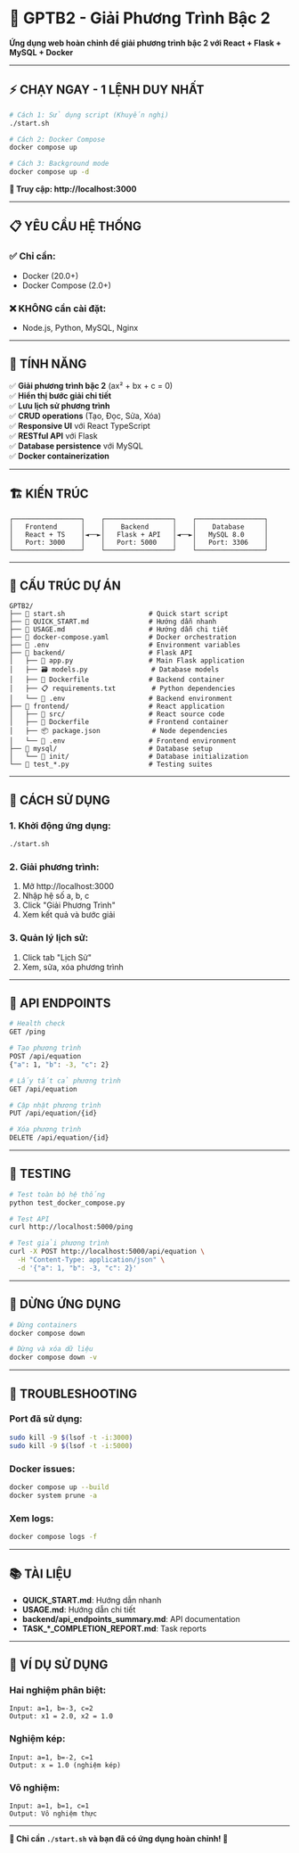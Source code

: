 # 🧮 GPTB2 - Giải Phương Trình Bậc 2

**Ứng dụng web hoàn chỉnh để giải phương trình bậc 2 với React + Flask + MySQL + Docker**

---

## ⚡ **CHẠY NGAY - 1 LỆNH DUY NHẤT**

```bash
# Cách 1: Sử dụng script (Khuyến nghị)
./start.sh

# Cách 2: Docker Compose
docker compose up

# Cách 3: Background mode
docker compose up -d
```

**🎉 Truy cập: http://localhost:3000**

---

## 📋 **YÊU CẦU HỆ THỐNG**

### ✅ **Chỉ cần:**
- Docker (20.0+)
- Docker Compose (2.0+)

### ❌ **KHÔNG cần cài đặt:**
- Node.js, Python, MySQL, Nginx

---

## 🎯 **TÍNH NĂNG**

✅ **Giải phương trình bậc 2** (ax² + bx + c = 0)  
✅ **Hiển thị bước giải chi tiết**  
✅ **Lưu lịch sử phương trình**  
✅ **CRUD operations** (Tạo, Đọc, Sửa, Xóa)  
✅ **Responsive UI** với React TypeScript  
✅ **RESTful API** với Flask  
✅ **Database persistence** với MySQL  
✅ **Docker containerization**  

---

## 🏗️ **KIẾN TRÚC**

```
┌─────────────────┐    ┌─────────────────┐    ┌─────────────────┐
│   Frontend      │    │    Backend      │    │    Database     │
│   React + TS    │◄──►│   Flask + API   │◄──►│   MySQL 8.0     │
│   Port: 3000    │    │   Port: 5000    │    │   Port: 3306    │
└─────────────────┘    └─────────────────┘    └─────────────────┘
```

---

## 📁 **CẤU TRÚC DỰ ÁN**

```
GPTB2/
├── 🚀 start.sh                     # Quick start script
├── 📖 QUICK_START.md               # Hướng dẫn nhanh
├── 📖 USAGE.md                     # Hướng dẫn chi tiết
├── 🐳 docker-compose.yaml          # Docker orchestration
├── 📄 .env                         # Environment variables
├── 📁 backend/                     # Flask API
│   ├── 🐍 app.py                   # Main Flask application
│   ├── 🗃️ models.py                # Database models
│   ├── 🐳 Dockerfile               # Backend container
│   ├── 📋 requirements.txt         # Python dependencies
│   └── 📄 .env                     # Backend environment
├── 📁 frontend/                    # React application
│   ├── 📁 src/                     # React source code
│   ├── 🐳 Dockerfile               # Frontend container
│   ├── 📦 package.json             # Node dependencies
│   └── 📄 .env                     # Frontend environment
├── 📁 mysql/                       # Database setup
│   └── 📁 init/                    # Database initialization
└── 📁 test_*.py                    # Testing suites
```

---

## 🧮 **CÁCH SỬ DỤNG**

### **1. Khởi động ứng dụng:**
```bash
./start.sh
```

### **2. Giải phương trình:**
1. Mở http://localhost:3000
2. Nhập hệ số a, b, c
3. Click "Giải Phương Trình"
4. Xem kết quả và bước giải

### **3. Quản lý lịch sử:**
1. Click tab "Lịch Sử"
2. Xem, sửa, xóa phương trình

---

## 🔧 **API ENDPOINTS**

```bash
# Health check
GET /ping

# Tạo phương trình
POST /api/equation
{"a": 1, "b": -3, "c": 2}

# Lấy tất cả phương trình
GET /api/equation

# Cập nhật phương trình
PUT /api/equation/{id}

# Xóa phương trình
DELETE /api/equation/{id}
```

---

## 🧪 **TESTING**

```bash
# Test toàn bộ hệ thống
python test_docker_compose.py

# Test API
curl http://localhost:5000/ping

# Test giải phương trình
curl -X POST http://localhost:5000/api/equation \
  -H "Content-Type: application/json" \
  -d '{"a": 1, "b": -3, "c": 2}'
```

---

## 🛑 **DỪNG ỨNG DỤNG**

```bash
# Dừng containers
docker compose down

# Dừng và xóa dữ liệu
docker compose down -v
```

---

## 🐛 **TROUBLESHOOTING**

### **Port đã sử dụng:**
```bash
sudo kill -9 $(lsof -t -i:3000)
sudo kill -9 $(lsof -t -i:5000)
```

### **Docker issues:**
```bash
docker compose up --build
docker system prune -a
```

### **Xem logs:**
```bash
docker compose logs -f
```

---

## 📚 **TÀI LIỆU**

- **QUICK_START.md**: Hướng dẫn nhanh
- **USAGE.md**: Hướng dẫn chi tiết
- **backend/api_endpoints_summary.md**: API documentation
- **TASK_*_COMPLETION_REPORT.md**: Task reports

---

## 🎯 **VÍ DỤ SỬ DỤNG**

### **Hai nghiệm phân biệt:**
```
Input: a=1, b=-3, c=2
Output: x1 = 2.0, x2 = 1.0
```

### **Nghiệm kép:**
```
Input: a=1, b=-2, c=1
Output: x = 1.0 (nghiệm kép)
```

### **Vô nghiệm:**
```
Input: a=1, b=1, c=1
Output: Vô nghiệm thực
```

---

**🚀 Chỉ cần `./start.sh` và bạn đã có ứng dụng hoàn chỉnh! 🧮**